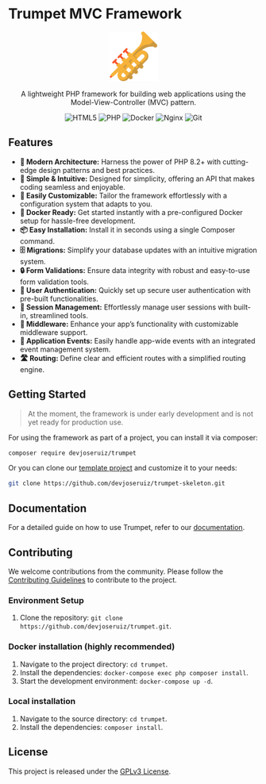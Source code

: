 # Trumpet MVC Framework

<div align="center">

<img src="https://raw.githubusercontent.com/devjoseruiz/trumpet-skeleton/refs/heads/master/src/public/assets/img/favicon.svg" alt="Trumpet Logo" width="100">

A lightweight PHP framework for building web applications using the Model-View-Controller (MVC) pattern.

![HTML5](https://img.shields.io/badge/html5-%23E34F26.svg?style=for-the-badge&logo=html5&logoColor=white)
![PHP](https://img.shields.io/badge/php-%23777BB4.svg?style=for-the-badge&logo=php&logoColor=white)
![Docker](https://img.shields.io/badge/docker-%230db7ed.svg?style=for-the-badge&logo=docker&logoColor=white)
![Nginx](https://img.shields.io/badge/nginx-%23009639.svg?style=for-the-badge&logo=nginx&logoColor=white)
![Git](https://img.shields.io/badge/git-%23F05033.svg?style=for-the-badge&logo=git&logoColor=white)

</div>

## Features

- **🚀 Modern Architecture:** Harness the power of PHP 8.2+ with cutting-edge design patterns and best practices.
- **🎯 Simple & Intuitive:** Designed for simplicity, offering an API that makes coding seamless and enjoyable.
- **🔧 Easily Customizable:** Tailor the framework effortlessly with a configuration system that adapts to you.
- **🐳 Docker Ready:** Get started instantly with a pre-configured Docker setup for hassle-free development.
- **📦 Easy Installation:** Install it in seconds using a single Composer command.
- **🗄️ Migrations:** Simplify your database updates with an intuitive migration system.
- **🔒 Form Validations:** Ensure data integrity with robust and easy-to-use form validation tools.
- **👥 User Authentication:** Quickly set up secure user authentication with pre-built functionalities.
- **📡 Session Management:** Effortlessly manage user sessions with built-in, streamlined tools.
- **🔗 Middleware:** Enhance your app’s functionality with customizable middleware support.
- **🎉 Application Events:** Easily handle app-wide events with an integrated event management system.
- **🛣️ Routing:** Define clear and efficient routes with a simplified routing engine.

## Getting Started

> At the moment, the framework is under early development and is not yet ready for production use.

For using the framework as part of a project, you can install it via composer:

```bash
composer require devjoseruiz/trumpet
```

Or you can clone our [template project](https://github.com/devjoseruiz/trumpet-skeleton) and customize it to your needs:

```bash
git clone https://github.com/devjoseruiz/trumpet-skeleton.git
```

## Documentation

For a detailed guide on how to use Trumpet, refer to our [documentation](https://devjoseruiz.github.io/trumpet).

## Contributing

We welcome contributions from the community. Please follow the [Contributing Guidelines](https://github.com/devjoseruiz/trumpet/blob/master/CONTRIBUTING.md) to contribute to the project.

### Environment Setup

1. Clone the repository: `git clone https://github.com/devjoseruiz/trumpet.git`.

### Docker installation (highly recommended)

1. Navigate to the project directory: `cd trumpet`.
2. Install the dependencies: `docker-compose exec php composer install`.
3. Start the development environment: `docker-compose up -d`.

### Local installation

1. Navigate to the source directory: `cd trumpet`.
2. Install the dependencies: `composer install`.

## License

This project is released under the [GPLv3 License](https://github.com/devjoseruiz/trumpet/blob/master/LICENSE).
